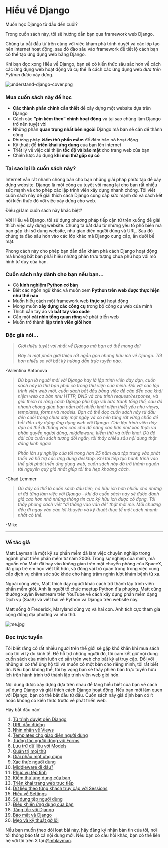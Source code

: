 # Hiểu về Django

Muốn học Django từ đầu đến cuối?

Trong cuốn sách này, tôi sẽ hướng dẫn bạn qua framework web Django.

Chúng ta bắt đầu từ trên cùng với việc khám phá trình duyệt và các lớp tạo nên internet hoạt động, sau đó đào sâu vào framework để tiết lộ cách bạn có thể tạo ứng dụng web bằng Django.

Khi bạn đọc xong Hiểu về Django, bạn sẽ có kiến thức sâu sắc hơn về cách các ứng dụng web hoạt động và cụ thể là cách các ứng dụng web _dựa trên Python_ được xây dựng.

![understand-django-cover.png](https://www.mattlayman.com/img/understand-django-cover.png)

### Mua cuốn sách này để học

- **Các thành phần chính cần thiết** để xây dựng một website dựa trên Django
- Cách các **“pin kèm theo” chính hoạt động** và tại sao chúng làm Django trở nên tuyệt vời
- Những phần **quan trọng nhất bên ngoài** Django mà bạn sẽ cần để thành công
- Phương pháp **kiểm thử phần mềm** để đảm bảo nó hoạt động
- Kỹ thuật để **triển khai ứng dụng** của bạn lên internet
- Triết lý về việc cải thiện **tốc độ và bảo mật** cho trang web của bạn
- Chiến lược áp dụng **khi mọi thứ gặp sự cố**

### Tại sao lại là cuốn sách này?

Internet vẫn rất nhanh chóng bán cho bạn những giải pháp phức tạp để xây dựng website. Django là một công cụ tuyệt vời mang lại cho bạn rất nhiều sức mạnh và cho phép các lập trình viên xây dựng nhanh chóng. Tôi viết cuốn sách này để giải thích cách Django cung cấp sức mạnh đó và cách kết nối kiến thức đó với việc xây dựng cho web.

Điều gì làm cuốn sách này khác biệt?

Với Hiểu về Django, tôi sử dụng phương pháp tiếp cận từ trên xuống để giải thích việc xây dựng website. Chúng ta bắt đầu từ những yếu tố phổ biến mà bạn gặp khi sử dụng website, như giao diện người dùng và URL. Sau đó chúng ta đào sâu hơn vào các lớp khác mà Django cung cấp, ẩn dưới bề mặt.

Phong cách này cho phép bạn dần dần khám phá cách Django hoạt động mà không bắt bạn phải hiểu những phần trừu tượng chưa phù hợp với mô hình tư duy của bạn.

### Cuốn sách này dành cho bạn nếu bạn…

- Có **kinh nghiệm Python cơ bản**
- Biết các ngôn ngữ khác và muốn xem **Python trên web được thực hiện như thế nào**
- Muốn hiểu cách một framework web **thực sự** hoạt động
- Mong muốn **xây dựng các công cụ** trong bộ công cụ web của mình
- Thích xắn tay áo và **bắt tay vào code**
- Cần một **cái nhìn tổng quan rộng** về phát triển web
- Muốn trở thành **lập trình viên giỏi hơn**

### Độc giả nói…

> _Giới thiệu tuyệt vời nhất về Django mà bạn có thể mong đợi_
>
> _Đây là một phần giới thiệu rất ngắn gọn nhưng hữu ích về Django. Tốt hơn nhiều so với bất kỳ hướng dẫn trực tuyến nào._

\-Valentina Antonova

> _Dù bạn là người mới với Django hay là lập trình viên dày dạn, cuốn sách này là thứ bạn phải có trong thư viện của mình. Đối với các lập trình viên web mới, cuốn sách bắt đầu bằng việc đề cập đến các khái niệm web cơ bản như HTTP, DNS và chu trình request/response, và giải thích rõ ràng cách Django phù hợp với bức tranh tổng thể, sau đó nhanh chóng giúp bạn nắm bắt nhiều khái niệm thiết yếu như views, templates, forms và models. Bạn có thể đọc cuốn sách này từ đầu đến cuối trong chưa đầy một ngày và có nền tảng rất vững chắc để bắt đầu xây dựng ứng dụng web với Django. Các lập trình viên dày dạn có thể đi thẳng vào các chủ đề nâng cao hơn như xác thực và phân quyền người dùng, middleware, kiểm thử và triển khai. Dù độ dài của cuốn sách tương đối ngắn, tôi thấy chiều sâu nội dung thật đáng kinh ngạc!_
>
> _Phần lớn sự nghiệp của tôi trong hơn 25 năm qua tập trung vào phát triển và hỗ trợ các ứng dụng desktop. Khi tôi tiếp tục hành trình vào thế giới phát triển ứng dụng web, cuốn sách này đã trở thành nguồn tài nguyên quý giá nhất giúp tôi thu hẹp khoảng cách._

\-Chad Lemmer

> _Dù đây có thể là cuốn sách đầu tiên, nó hữu ích hơn nhiều cho những ai đã từng làm việc với Django - khi đó cuốn sách này sẽ được đánh giá cao hơn nhờ những thông tin cực kỳ hữu ích được cô đọng. Tôi thấy phong cách viết “đi thẳng vào vấn đề” thật mới mẻ. Mỗi chương đều đi ngay vào các lời khuyên và kỹ thuật thực tế một cách nhanh nhất có thể._

\-Mike

---

### Về tác giả

Matt Layman là một kỹ sư phần mềm đã làm việc chuyên nghiệp trong ngành phát triển phần mềm từ năm 2006. Trong sự nghiệp của mình, mã nguồn của Matt đã bay vào không gian trên một chuyến phóng của SpaceX, đã giúp trẻ em học viết tốt hơn, và đóng vai trò quan trọng trong việc cung cấp dịch vụ chăm sóc sức khỏe cho hàng trăm nghìn lượt khám bệnh từ xa.

Ngoài công việc, Matt thích dạy người khác cách trở thành lập trình viên phần mềm giỏi. Anh là người tổ chức meetup Python địa phương. Matt cũng thường xuyên livestream trên YouTube về cách xây dựng phần mềm dạng Dịch vụ (SaaS) và viết bài về Python và Django trên website này.

Matt sống ở Frederick, Maryland cùng vợ và hai con. Anh tích cực tham gia cộng đồng địa phương và nhà thờ.

![me.jpg](https://www.mattlayman.com/img/me.jpg)

### Đọc trực tuyến

Tôi biết rằng có rất nhiều người trên thế giới sẽ gặp khó khăn khi mua sách của tôi vì lý do kinh tế. Để hỗ trợ những người đó, tôi cam kết giữ nội dung cuốn sách của mình luôn có sẵn trên web cho bất kỳ ai truy cập. Đối với những ai _có thể_ ủng hộ tôi và muốn có một bản cho riêng mình, tôi rất biết ơn. Nếu bạn không thể, tôi hy vọng bạn sẽ thấy phiên bản trực tuyến hữu ích trên hành trình trở thành lập trình viên web giỏi hơn.

Nội dung được xây dựng dựa trên nhau để tăng hiểu biết của bạn về cách sử dụng Django và giải thích cách Django hoạt động. Nếu bạn mới làm quen với Django, bạn có thể bắt đầu từ đầu. Cuốn sách này giả định bạn có ít hoặc không có kiến thức trước về phát triển web.

Hãy bắt đầu nào!

1. [Từ trình duyệt đến Django](https://www.mattlayman.com/understand-django/browser-to-django/)
2. [URL dẫn đường](https://www.mattlayman.com/understand-django/urls-lead-way/)
3. [Nhìn nhận về Views](https://www.mattlayman.com/understand-django/views-on-views/)
4. [Templates cho giao diện người dùng](https://www.mattlayman.com/understand-django/templates-user-interfaces/)
5. [Tương tác người dùng với Forms](https://www.mattlayman.com/understand-django/user-interaction-forms/)
6. [Lưu trữ dữ liệu với Models](https://www.mattlayman.com/understand-django/store-data-with-models/)
7. [Quản trị mọi thứ](https://www.mattlayman.com/understand-django/administer-all-the-things/)
8. [Giải phẫu một ứng dụng](https://www.mattlayman.com/understand-django/anatomy-of-an-application/)
9. [Xác thực người dùng](https://www.mattlayman.com/understand-django/user-authentication/)
10. [Middleware đi đâu?](https://www.mattlayman.com/understand-django/middleware-do-you-go/)
11. [Phục vụ tệp tĩnh](https://www.mattlayman.com/understand-django/serving-static-files/)
12. [Kiểm thử ứng dụng của bạn](https://www.mattlayman.com/understand-django/test-your-apps/)
13. [Triển khai trang web trực tiếp](https://www.mattlayman.com/understand-django/deploy-site-live/)
14. [Dữ liệu theo từng khách truy cập với Sessions](https://www.mattlayman.com/understand-django/sessions/)
15. [Hiểu về Settings](https://www.mattlayman.com/understand-django/settings/)
16. [Sử dụng tệp người dùng](https://www.mattlayman.com/understand-django/media-files/)
17. [Điều khiển ứng dụng của bạn](https://www.mattlayman.com/understand-django/command-apps/)
18. [Tăng tốc với Django](https://www.mattlayman.com/understand-django/go-fast/)
19. [Bảo mật và Django](https://www.mattlayman.com/understand-django/secure-apps/)
20. [Mẹo và kỹ thuật gỡ lỗi](https://www.mattlayman.com/understand-django/debugging-tips-techniques/)

Nếu bạn muốn theo dõi loạt bài này, hãy đăng ký nhận bản tin của tôi, nơi tôi thông báo tất cả nội dung mới. Nếu bạn có câu hỏi khác, bạn có thể liên hệ với tôi trên X tại [\@mblayman](https://x.com/mblayman).
